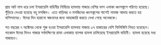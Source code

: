প্রায় আট মাস ধরে চলা ইসরায়েলি বাহিনীর নির্বিচার হামলায় গাজার বেশির ভাগ এলাকা ধ্বংসস্তূপে পরিণত হয়েছে। গুঁড়িয়ে দেওয়া হয়েছে বহু মসজিদ। এতে বাড়িঘর ও মসজিদের ধ্বংসস্তূপের পাশেই নামাজ আদায় করতে হয় বাসিন্দাদের। ঈদের দিন হারানো স্বজনদের জন্য আহাজারি করতে দেখা গেছে অনেককে।

গত বছরের ৭ অক্টোবর থেকে শুরু হওয়া ইসরায়েলি হামলায় গাজায় ৩৭ হাজারের বেশি ফিলিস্তিনি নিহত হয়েছেন। গতকাল ঈদের দিনও গাজার সর্বদক্ষিণের রাফা এলাকায় ব্যাপক হামলা চালিয়েছে ইসরায়েলি বাহিনী। হামলা হয়েছে মধ্য গাজায়ও।
